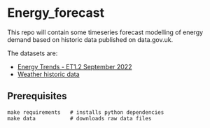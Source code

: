 # Energy_forecast

This repo will contain some timeseries forecast modelling of energy demand based on historic data published on data.gov.uk.

The datasets are:
- [Energy Trends - ET1.2 September 2022](https://assets.publishing.service.gov.uk/government/uploads/system/uploads/attachment_data/file/1107641/ET_1.2_SEP_22.xlsx)
- [Weather historic data](https://assets.publishing.service.gov.uk/government/uploads/system/uploads/attachment_data/file/1012964/Weather_ODS.ods)

## Prerequisites
```
make requirements   # installs python dependencies
make data           # downloads raw data files
```